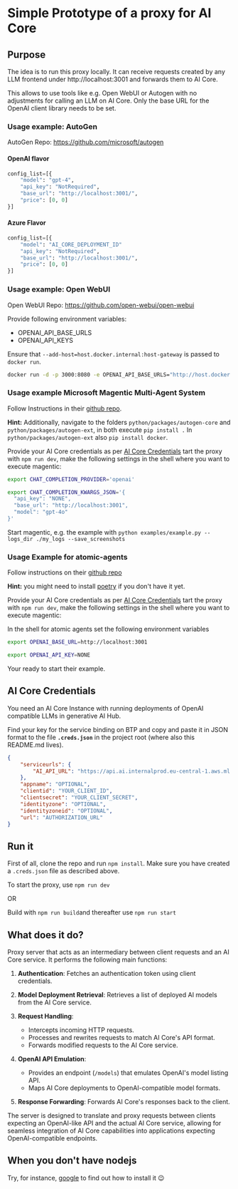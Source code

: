 # Simple Prototype of a proxy for AI Core

## Purpose

The idea is to run this proxy locally. It can receive requests created by any LLM frontend under http://localhost:3001 and forwards them to AI Core.

This allows to use tools like e.g. Open WebUI or Autogen with no adjustments for calling an LLM on AI Core. Only the base URL for the OpenAI client library needs to be set.

### Usage example: AutoGen

AutoGen Repo: https://github.com/microsoft/autogen

#### OpenAI flavor

```python
config_list=[{
    "model": "gpt-4",
    "api_key": "NotRequired",
    "base_url": "http://localhost:3001/",
    "price": [0, 0]
}]
```

#### Azure Flavor

```python
config_list=[{
    "model": "AI_CORE_DEPLOYMENT_ID"
    "api_key": "NotRequired",
    "base_url": "http://localhost:3001/",
    "price": [0, 0]
}]
```

### Usage example: Open WebUI

Open WebUI Repo: https://github.com/open-webui/open-webui

Provide following environment variables:

- OPENAI_API_BASE_URLS
- OPENAI_API_KEYS

Ensure that `--add-host=host.docker.internal:host-gateway` is passed to `docker run`.

```bash
docker run -d -p 3000:8080 -e OPENAI_API_BASE_URLS="http://host.docker.internal:3001" -e OPENAI_API_KEYS="NONE" -v open-webui:/app/backend/data --name open-webui --add-host=host.docker.internal:host-gateway --restart always ghcr.io/open-webui/open-webui:main
```

### Usage example Microsoft Magentic Multi-Agent System

Follow Instructions in their [github repo](https://github.com/microsoft/autogen/tree/main/python/packages/autogen-magentic-one).

**Hint:** Additionally, navigate to the folders `python/packages/autogen-core` and `python/packages/autogen-ext`, in both execute `pip install .`
In `python/packages/autogen-ext` also `pip install docker`.

Provide your AI Core credentials as per [AI Core Credentials](#ai-core-credentials) tart the proxy with `npm run dev`, make the following settings in the shell where you want to execute magentic:

``` bash
export CHAT_COMPLETION_PROVIDER='openai'

export CHAT_COMPLETION_KWARGS_JSON='{                             
  "api_key": "NONE",
  "base_url": "http://localhost:3001",
  "model": "gpt-4o"
}'
```

Start magentic, e.g. the example with `python examples/example.py --logs_dir ./my_logs --save_screenshots`

### Usage Example for atomic-agents

Follow instructions on their [github repo](https://github.com/BrainBlend-AI/atomic-agents)

**Hint:** you might need to install [poetry](https://python-poetry.org/docs/#installation) if you don't have it yet.

Provide your AI Core credentials as per [AI Core Credentials](#ai-core-credentials) tart the proxy with `npm run dev`, make the following settings in the shell where you want to execute magentic:

In the shell for atomic agents set the following environment variables

``` bash
export OPENAI_BASE_URL=http://localhost:3001  

export OPENAI_API_KEY=NONE   
```

Your ready to start their example.

## AI Core Credentials

You need an AI Core Instance with running deployments of OpenAI compatible LLMs in generative AI Hub.

Find your key for the service binding on BTP and copy and paste it in JSON format to the file **`.creds.json`** in the project root (where also this README.md lives).

```JSON
{
    "serviceurls": {
        "AI_API_URL": "https://api.ai.internalprod.eu-central-1.aws.ml.hana.ondemand.com"
    },
    "appname": "OPTIONAL",
    "clientid": "YOUR_CLIENT_ID",
    "clientsecret": "YOUR_CLIENT_SECRET",
    "identityzone": "OPTIONAL",
    "identityzoneid": "OPTIONAL",
    "url": "AUTHORIZATION_URL"
}
```

## Run it

First of all, clone the repo and run `npm install`. Make sure you have created a `.creds.json` file as described above.

To start the proxy, use `npm run dev`

OR

Build with `npm run build`and thereafter use `npm run start`

## What does it do?

Proxy server that acts as an intermediary between client requests and an AI Core service. It performs the following main functions:

1. **Authentication**: Fetches an authentication token using client credentials.

2. **Model Deployment Retrieval**: Retrieves a list of deployed AI models from the AI Core service.

3. **Request Handling**:

   - Intercepts incoming HTTP requests.
   - Processes and rewrites requests to match AI Core's API format.
   - Forwards modified requests to the AI Core service.

4. **OpenAI API Emulation**:

   - Provides an endpoint (`/models`) that emulates OpenAI's model listing API.
   - Maps AI Core deployments to OpenAI-compatible model formats.

5. **Response Forwarding**: Forwards AI Core's responses back to the client.

The server is designed to translate and proxy requests between clients expecting an OpenAI-like API and the actual AI Core service, allowing for seamless integration of AI Core capabilities into applications expecting OpenAI-compatible endpoints.

## When you don't have nodejs

Try, for instance, [google](http://google.com?q=how%20t%20install%20nodejs%20and%20npm) to find out how to install it 😉
